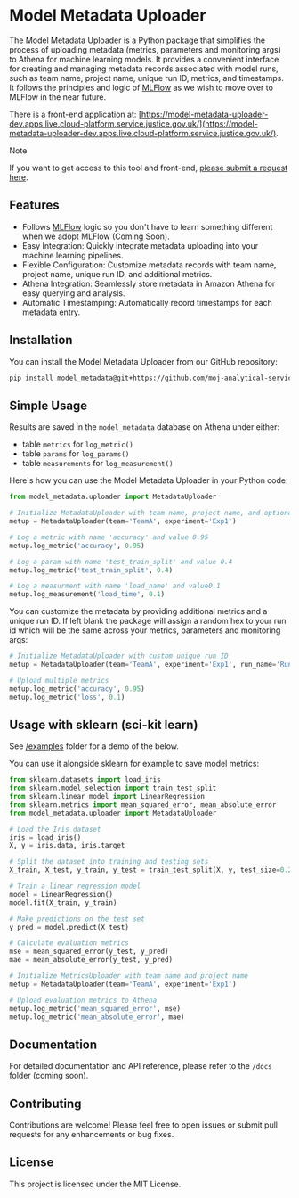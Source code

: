 # Model Metadata Uploader

The Model Metadata Uploader is a Python package that simplifies the process of uploading metadata (metrics, parameters and monitoring args) to Athena for machine learning models. It provides a convenient interface for creating and managing metadata records associated with model runs, such as team name, project name, unique run ID, metrics, and timestamps. It follows the principles and logic of [MLFlow](https://mlflow.org/docs/latest/index.html) as we wish to move over to MLFlow in the near future.

There is a front-end application at: [https://model-metadata-uploader-dev.apps.live.cloud-platform.service.justice.gov.uk/](https://model-metadata-uploader-dev.apps.live.cloud-platform.service.justice.gov.uk/).

>[!Note]
>If you want to get access to this tool and front-end, [please submit a request here](https://github.com/moj-analytical-services/model-metadata/issues/new?assignees=&labels=&projects=&template=access.yml).

## Features
- Follows [MLFlow](https://mlflow.org/docs/latest/index.html) logic so you don't have to learn something different when we adopt MLFlow (Coming Soon).
- Easy Integration: Quickly integrate metadata uploading into your machine learning pipelines.
- Flexible Configuration: Customize metadata records with team name, project name, unique run ID, and additional metrics.
- Athena Integration: Seamlessly store metadata in Amazon Athena for easy querying and analysis.
- Automatic Timestamping: Automatically record timestamps for each metadata entry.

## Installation

You can install the Model Metadata Uploader from our GitHub repository:

``` bash
pip install model_metadata@git+https://github.com/moj-analytical-services/model_metadata
```

## Simple Usage

Results are saved in the `model_metadata` database on Athena under either:
- table `metrics` for `log_metric()`
- table `params` for `log_params()`
- table `measurements` for `log_measurement()`

Here's how you can use the Model Metadata Uploader in your Python code:

```python
from model_metadata.uploader import MetadataUploader

# Initialize MetadataUploader with team name, project name, and optional unique run ID
metup = MetadataUploader(team='TeamA', experiment='Exp1')

# Log a metric with name 'accuracy' and value 0.95
metup.log_metric('accuracy', 0.95)

# Log a param with name 'test_train_split' and value 0.4
metup.log_metric('test_train_split', 0.4)

# Log a measurment with name 'load_name' and value0.1
metup.log_measurement('load_time', 0.1)

```
You can customize the metadata by providing additional metrics and a unique run ID. If left blank the package will assign a random hex to your run id which will be the same across your metrics, parameters and monitoring args:

```python
# Initialize MetadataUploader with custom unique run ID
metup = MetadataUploader(team='TeamA', experiment='Exp1', run_name='Run1')

# Upload multiple metrics
metup.log_metric('accuracy', 0.95)
metup.log_metric('loss', 0.1)
```

## Usage with sklearn (sci-kit learn)

See [/examples](/examples) folder for a demo of the below.

You can use it alongside sklearn for example to save model metrics:

``` python
from sklearn.datasets import load_iris
from sklearn.model_selection import train_test_split
from sklearn.linear_model import LinearRegression
from sklearn.metrics import mean_squared_error, mean_absolute_error
from model_metadata.uploader import MetadataUploader

# Load the Iris dataset
iris = load_iris()
X, y = iris.data, iris.target

# Split the dataset into training and testing sets
X_train, X_test, y_train, y_test = train_test_split(X, y, test_size=0.2, random_state=42)

# Train a linear regression model
model = LinearRegression()
model.fit(X_train, y_train)

# Make predictions on the test set
y_pred = model.predict(X_test)

# Calculate evaluation metrics
mse = mean_squared_error(y_test, y_pred)
mae = mean_absolute_error(y_test, y_pred)

# Initialize MetricsUploader with team name and project name
metup = MetadataUploader(team='TeamA', experiment='Exp1')

# Upload evaluation metrics to Athena
metup.log_metric('mean_squared_error', mse)
metup.log_metric('mean_absolute_error', mae)

```

## Documentation
For detailed documentation and API reference, please refer to the `/docs` folder (coming soon).

## Contributing
Contributions are welcome! Please feel free to open issues or submit pull requests for any enhancements or bug fixes.

## License
This project is licensed under the MIT License.
